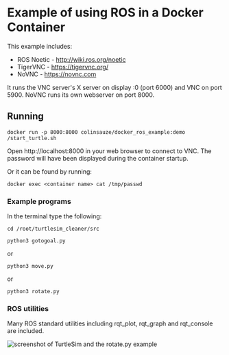 # Example of using ROS in a Docker Container

This example includes:

* ROS Noetic - http://wiki.ros.org/noetic
* TigerVNC - https://tigervnc.org/
* NoVNC - https://novnc.com

It runs the VNC server's X server on display :0 (port 6000) and VNC on port 5900. NoVNC runs its own webserver on port 8000.


## Running

```docker run -p 8000:8000 colinsauze/docker_ros_example:demo /start_turtle.sh```

Open http://localhost:8000 in your web browser to connect to VNC. The password will have been displayed during the container startup.

Or it can be found by running:

```docker exec <container name> cat /tmp/passwd```

### Example programs

In the terminal type the following:

```cd /root/turtlesim_cleaner/src```

```python3 gotogoal.py```

or

```python3 move.py```

or

```python3 rotate.py```

### ROS utilities

Many ROS standard utilities including rqt_plot, rqt_graph and rqt_console are included. 

![screenshot of TurtleSim and the rotate.py example](screenshot.png)







